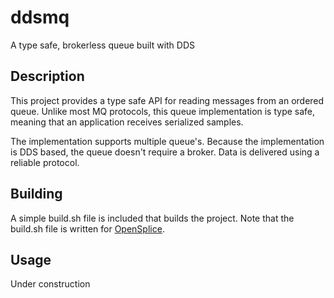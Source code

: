 # ddsmq
A type safe, brokerless queue built with DDS

## Description
This project provides a type safe API for reading messages from an ordered queue. Unlike most MQ protocols, this queue implementation is type safe, meaning that an application receives serialized samples.

The implementation supports multiple queue's. Because the implementation is DDS based, the queue doesn't require a broker. Data is delivered using a reliable protocol.

## Building
A simple build.sh file is included that builds the project. Note that the build.sh file is written for [OpenSplice](https://github.com/PrismTech/opensplice).

## Usage
Under construction
